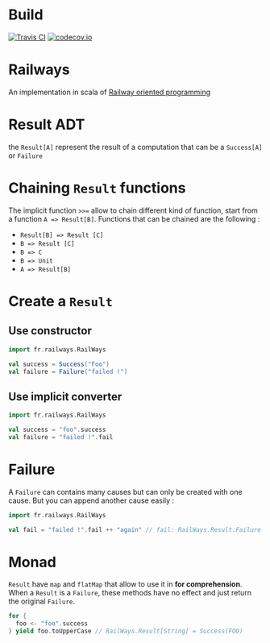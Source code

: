 # Build
[![Travis CI](https://api.travis-ci.org/elongeau/railways.svg?branch=master)](https://travis-ci.org/elongeau/railways)
[![codecov.io](https://codecov.io/github/elongeau/railways/coverage.svg?branch=master)](https://codecov.io/github/elongeau/railways?branch=master)

# Railways

An implementation in scala of [Railway oriented programming](https://fsharpforfunandprofit.com/posts/recipe-part2/)

# Result ADT

the `Result[A]` represent the result of a computation that can be a `Success[A]` or `Failure`

# Chaining `Result` functions

The implicit function `>>=` allow to chain different kind of function, start from a function `A => Result[B]`. Functions that can be chained are the following :

* `Result[B] => Result [C]`
* `B => Result [C]`
* `B => C`
* `B => Unit`
* `A => Result[B]`

# Create a `Result`

## Use constructor

```scala
import fr.railways.RailWays

val success = Success("Foo")
val failure = Failure("failed !")
```

## Use implicit converter

```scala
import fr.railways.RailWays

val success = "foo".success
val failure = "failed !".fail
```

# Failure

A `Failure` can contains many causes but can only be created with one cause. But you can append another cause easily :

```scala
import fr.railways.RailWays

val fail = "failed !".fail ++ "again" // fail: RailWays.Result.Failure = Failure(failed !,again)
```

# Monad

`Result` have `map` and `flatMap` that allow to use it in __for comprehension__. When a `Result` is a `Failure`, these methods have no effect and just return the original `Failure`.

```scala
for {
  foo <- "foo".success
} yield foo.toUpperCase // RailWays.Result[String] = Success(FOO)
```
